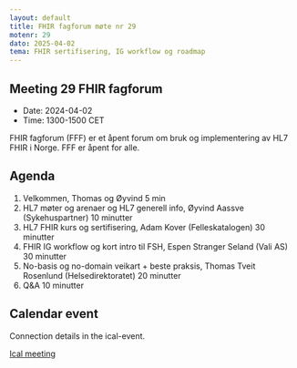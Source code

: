 ```yaml
---
layout: default
title: FHIR fagforum møte nr 29
motenr: 29
dato: 2025-04-02
tema: FHIR sertifisering, IG workflow og roadmap
---
```


## Meeting 29 FHIR fagforum

* Date: 2024-04-02  
* Time: 1300-1500 CET

FHIR fagforum (FFF) er et åpent forum om bruk og implementering av HL7 FHIR i Norge. FFF er åpent for alle.  

## Agenda

1. Velkommen, Thomas og Øyvind 5 min
2. HL7 møter og arenaer og HL7 generell info, Øyvind Aassve (Sykehuspartner) 10 minutter  
3. HL7 FHIR kurs og sertifisering, Adam Kover (Felleskatalogen) 30 minutter
4. FHIR IG workflow og kort intro til FSH, Espen Stranger Seland (Vali AS) 30 minutter
5. No-basis og no-domain veikart + beste praksis, Thomas Tveit Rosenlund (Helsedirektoratet) 20 minutter
6. Q&A 10 minutter

## Calendar event

Connection details in the ical-event.

[Ical meeting](ical/FHIR%20fagforum%20%2329.ics)  
